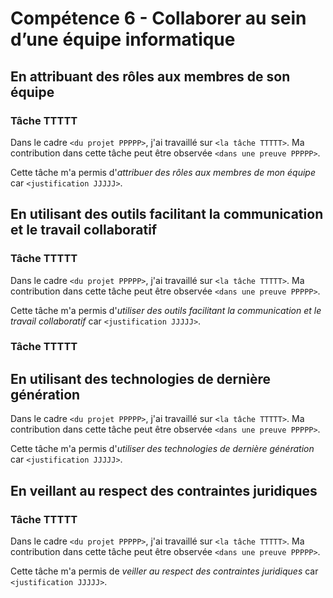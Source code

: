 # Compétence 6 - Collaborer au sein d’une équipe informatique

## En attribuant des rôles aux membres de son équipe

### Tâche TTTTT

Dans le cadre `<du projet PPPPP>`, j'ai travaillé sur `<la tâche TTTTT>`.
Ma contribution dans cette tâche peut être observée `<dans une preuve PPPPP>`.

Cette tâche m'a permis d'*attribuer des rôles aux membres de mon équipe* car
`<justification JJJJJ>`.

## En utilisant des outils facilitant la communication et le travail collaboratif

### Tâche TTTTT

Dans le cadre `<du projet PPPPP>`, j'ai travaillé sur `<la tâche TTTTT>`.
Ma contribution dans cette tâche peut être observée `<dans une preuve PPPPP>`.

Cette tâche m'a permis d'*utiliser des outils facilitant la communication et
le travail collaboratif* car `<justification JJJJJ>`.

### Tâche TTTTT

## En utilisant des technologies de dernière génération

Dans le cadre `<du projet PPPPP>`, j'ai travaillé sur `<la tâche TTTTT>`.
Ma contribution dans cette tâche peut être observée `<dans une preuve PPPPP>`.

Cette tâche m'a permis d'*utiliser des technologies de dernière génération*
car `<justification JJJJJ>`.

## En veillant au respect des contraintes juridiques

### Tâche TTTTT

Dans le cadre `<du projet PPPPP>`, j'ai travaillé sur `<la tâche TTTTT>`.
Ma contribution dans cette tâche peut être observée `<dans une preuve PPPPP>`.

Cette tâche m'a permis de *veiller au respect des contraintes juridiques* car
`<justification JJJJJ>`.
